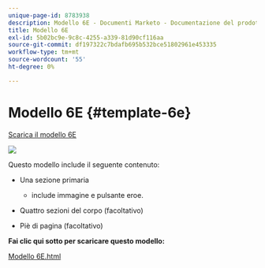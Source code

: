 ```yaml
---
unique-page-id: 8783938
description: Modello 6E - Documenti Marketo - Documentazione del prodotto
title: Modello 6E
exl-id: 5b02bc9e-9c8c-4255-a339-81d90cf116aa
source-git-commit: df197322c7bdafb695b532bce51802961e453335
workflow-type: tm+mt
source-wordcount: '55'
ht-degree: 0%

---
```


# Modello 6E {#template-6e}

[Scarica il modello 6E](https://experienceleague.adobe.com/landing/marketo/lp-templates/template-6e.html)

![](assets/image2015-7-29-14-3a8-3a54.png)

Questo modello include il seguente contenuto:

* Una sezione primaria

   * include immagine e pulsante eroe.

* Quattro sezioni del corpo (facoltativo)
* Piè di pagina (facoltativo)

**Fai clic qui sotto per scaricare questo modello:**

[Modello 6E.html](https://experienceleague.adobe.com/landing/marketo/lp-templates/template-6e.html)
